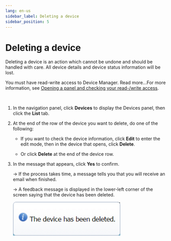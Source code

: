 ```yaml
---
lang: en-us
sidebar_label: Deleting a device
sidebar_position: 5
---
```


# Deleting a device

Deleting a device is an action which cannot be undone and should be
handled with care. All device details and device status information will
be lost.

You must have read-write access to Device Manager. Read more\...For more
information, see [Opening a panel and checking your read-/write
access](../use-interface.md#opening-a-panel-and-checking-your-read-write-access).

 

1.  In the navigation panel, click **Devices** to display the Devices
    panel, then click the **List** tab.

2.  At the end of the row of the device you want to delete, do one of
    the following:

    - If you want to check the device information, click **Edit** to
      enter the edit mode, then in the device that opens, click
      **Delete**.

    - Or click **Delete** at the end of the device row.

3.  In the message that appears, click **Yes** to confirm.

    -\> If the process takes time, a message tells you that you will
    receive an email when finished.

    -\> A feedback message is displayed in the lower-left corner of the
    screen saying that the device has been deleted.

    ![](./../_images/about-feedback-messages-2.png)

